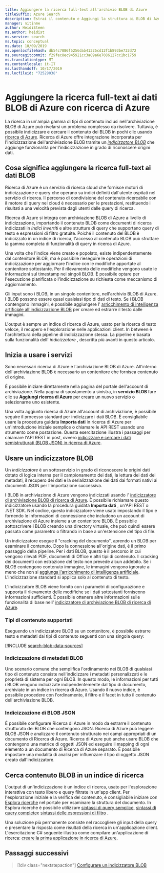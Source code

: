 ```yaml
---
title: Aggiungere la ricerca full-text all'archivio BLOB di Azure
titleSuffix: Azure Search
description: Estrai il contenuto e Aggiungi la struttura ai BLOB di Azure durante la compilazione di un indice di ricerca full-text in ricerca di Azure.
manager: nitinme
author: HeidiSteen
ms.author: heidist
ms.service: search
ms.topic: conceptual
ms.date: 10/09/2019
ms.openlocfilehash: db54c7886f5256dab41325cd12f1b893be732d72
ms.sourcegitcommit: f29fec8ec945921cc3a89a6e7086127cc1bc1759
ms.translationtype: MT
ms.contentlocale: it-IT
ms.lasthandoff: 10/17/2019
ms.locfileid: "72529038"
---
```

# <a name="add-full-text-search-to-azure-blob-data-using-azure-search"></a>Aggiungere la ricerca full-text ai dati BLOB di Azure con ricerca di Azure

La ricerca in un'ampia gamma di tipi di contenuto inclusi nell'archiviazione BLOB di Azure può rivelarsi un problema complesso da risolvere. Tuttavia, è possibile indicizzare e cercare il contenuto dei BLOB in pochi clic usando [ricerca di Azure](search-what-is-azure-search.md). Ricerca di Azure offre integrazione incorporata per l'indicizzazione dell'archiviazione BLOB tramite un [*indicizzatore BLOB*](search-howto-indexing-azure-blob-storage.md) che aggiunge funzionalità per l'indicizzazione in grado di riconoscere origini dati.

## <a name="what-it-means-to-add-full-text-search-to-blob-data"></a>Cosa significa aggiungere la ricerca full-text ai dati BLOB

Ricerca di Azure è un servizio di ricerca cloud che fornisce motori di indicizzazione e query che operano su indici definiti dall'utente ospitati nel servizio di ricerca. Il percorso di condivisione del contenuto ricercabile con il motore di query nel cloud è necessario per le prestazioni, restituendo i risultati a una velocità prevista dagli utenti dalle query di ricerca.

Ricerca di Azure si integra con archiviazione BLOB di Azure a livello di indicizzazione, importando il contenuto BLOB come documenti di ricerca indicizzati in *indici invertiti* e altre strutture di query che supportano query di testo e espressioni di filtro gratuite. Poiché il contenuto del BLOB è indicizzato in un indice di ricerca, l'accesso al contenuto BLOB può sfruttare la gamma completa di funzionalità di query in ricerca di Azure.

Una volta che l'indice viene creato e popolato, esiste indipendentemente dal contenitore BLOB, ma è possibile rieseguire le operazioni di indicizzazione per aggiornare l'indice con le modifiche apportate al contenitore sottostante. Per il rilevamento delle modifiche vengono usate le informazioni sul timestamp nei singoli BLOB. È possibile optare per l'esecuzione pianificata o l'indicizzazione su richiesta come meccanismo di aggiornamento.

Gli input sono i BLOB, in un singolo contenitore, nell'archivio BLOB di Azure. I BLOB possono essere quasi qualsiasi tipo di dati di testo. Se i BLOB contengono immagini, è possibile aggiungere l' [arricchimento di intelligenza artificiale all'indicizzazione BLOB](search-blob-ai-integration.md) per creare ed estrarre il testo dalle immagini.

L'output è sempre un indice di ricerca di Azure, usato per la ricerca di testo veloce, il recupero e l'esplorazione nelle applicazioni client. In between è l'architettura della pipeline di indicizzazione stessa. La pipeline è basata sulla funzionalità dell' *indicizzatore* , descritta più avanti in questo articolo.

## <a name="start-with-services"></a>Inizia a usare i servizi

Sono necessari ricerca di Azure e l'archiviazione BLOB di Azure. All'interno dell'archiviazione BLOB è necessario un contenitore che fornisca contenuto di origine.

È possibile iniziare direttamente nella pagina del portale dell'account di archiviazione. Nella pagina di spostamento a sinistra, in **servizio BLOB** fare clic su **Aggiungi ricerca di Azure** per creare un nuovo servizio o selezionarne uno esistente. 

Una volta aggiunto ricerca di Azure all'account di archiviazione, è possibile seguire il processo standard per indicizzare i dati BLOB. È consigliabile usare la procedura guidata **Importa dati** in ricerca di Azure per un'introduzione iniziale semplice o chiamare le API REST usando uno strumento come postazione. Questa esercitazione illustra i passaggi per chiamare l'API REST in post, ovvero [indicizzare e cercare i dati semistrutturati (BLOB JSON) in ricerca di Azure](search-semi-structured-data.md). 

## <a name="use-a-blob-indexer"></a>Usare un indicizzatore BLOB

Un *indicizzatore* è un sottoservizio in grado di riconoscere le origini dati dotato di logica interna per il campionamento dei dati, la lettura dei dati dei metadati, il recupero dei dati e la serializzazione dei dati dai formati nativi ai documenti JSON per l'importazione successiva. 

I BLOB in archiviazione di Azure vengono indicizzati usando l' [indicizzatore di archiviazione BLOB di ricerca di Azure](search-howto-indexing-azure-blob-storage.md). È possibile richiamare questo indicizzatore usando la procedura guidata **Importa dati** , un'API REST o .NET SDK. Nel codice, questo indicizzatore viene usato impostando il tipo e fornendo le informazioni di connessione che includono un account di archiviazione di Azure insieme a un contenitore BLOB. È possibile sottoscrivere i BLOB creando una directory virtuale, che può quindi essere passata come parametro o filtrando in base a un'estensione del tipo di file.

Un indicizzatore esegue il "cracking del documento", aprendo un BLOB per esaminare il contenuto. Dopo la connessione all'origine dati, è il primo passaggio della pipeline. Per i dati BLOB, questo è il percorso in cui vengono rilevati PDF, documenti di Office e altri tipi di contenuto. Il cracking dei documenti con estrazione del testo non prevede alcun addebito. Se i BLOB contengono contenuto immagine, le immagini vengono ignorate a meno che non si [aggiunga l'arricchimento di intelligenza artificiale](search-blob-ai-integration.md). L'indicizzazione standard si applica solo al contenuto di testo.

L'indicizzatore BLOB viene fornito con i parametri di configurazione e supporta il rilevamento delle modifiche se i dati sottostanti forniscono informazioni sufficienti. È possibile ottenere altre informazioni sulle funzionalità di base nell' [indicizzatore di archiviazione BLOB di ricerca di Azure](search-howto-indexing-azure-blob-storage.md).

### <a name="supported-content-types"></a>Tipi di contenuto supportati

Eseguendo un indicizzatore BLOB su un contenitore, è possibile estrarre testo e metadati dai tipi di contenuto seguenti con una singola query:

[!INCLUDE [search-blob-data-sources](../../includes/search-blob-data-sources.md)]

### <a name="indexing-blob-metadata"></a>Indicizzazione di metadati BLOB

Uno scenario comune che semplifica l'ordinamento nei BLOB di qualsiasi tipo di contenuto consiste nell'indicizzare i metadati personalizzati e le proprietà di sistema per ogni BLOB. In questo modo, le informazioni per tutti i BLOB vengono indicizzate indipendentemente dal tipo di documento, archiviate in un indice in ricerca di Azure. Usando il nuovo indice, è possibile procedere con l'ordinamento, il filtro e il facet in tutto il contenuto dell'archiviazione BLOB.

### <a name="indexing-json-blobs"></a>Indicizzazione di BLOB JSON
È possibile configurare Ricerca di Azure in modo da estrarre il contenuto strutturato dei BLOB che contengono JSON. Ricerca di Azure può leggere BLOB JSON e analizzare il contenuto strutturato nei campi appropriati di un documento di Ricerca di Azure. Ricerca di Azure può anche usare BLOB che contengono una matrice di oggetti JSON ed eseguire il mapping di ogni elemento a un documento di Ricerca di Azure separato. È possibile impostare una modalità di analisi per influenzare il tipo di oggetto JSON creato dall'indicizzatore.

## <a name="search-blob-content-in-a-search-index"></a>Cerca contenuto BLOB in un indice di ricerca 

L'output di un'indicizzazione è un indice di ricerca, usato per l'esplorazione interattiva con testo libero e query filtrate in un'app client. Per l'esplorazione iniziale e la verifica del contenuto, è consigliabile iniziare con [Esplora ricerche](search-explorer.md) nel portale per esaminare la struttura del documento. In Esplora ricerche è possibile utilizzare [sintassi di query semplice](query-simple-syntax.md), [sintassi di query complete](query-lucene-syntax.md)e [sintassi delle espressioni di filtro](query-odata-filter-orderby-syntax.md) .

Una soluzione più permanente consiste nel raccogliere gli input della query e presentare la risposta come risultati della ricerca in un'applicazione client. L'esercitazione C# seguente illustra come compilare un'applicazione di ricerca: [creare la prima applicazione in ricerca di Azure](tutorial-csharp-create-first-app.md).

## <a name="next-steps"></a>Passaggi successivi

> [!div class="nextstepaction"]
> [Configurare un indicizzatore BLOB](search-howto-indexing-azure-blob-storage.md) 
